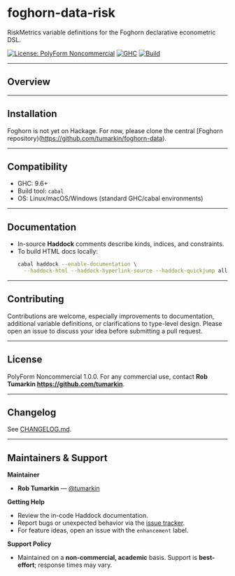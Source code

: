 # foghorn-data-risk

RiskMetrics variable definitions for the Foghorn declarative econometric DSL.

[![License: PolyForm Noncommercial](https://img.shields.io/badge/license-PolyForm%20Noncommercial-blue)](./LICENSE)
[![GHC](https://img.shields.io/badge/GHC-9.6%2B-brightgreen)](https://www.haskell.org/ghc/)
[![Build](https://img.shields.io/badge/build-cabal-informational)](#)

---

## Overview

---

## Installation

Foghorn is not yet on Hackage. For now, please clone the central [Foghorn repository)(https://github.com/tumarkin/foghorn-data).

--- 

## Compatibility

- GHC: 9.6+  
- Build tool: `cabal`  
- OS: Linux/macOS/Windows (standard GHC/cabal environments)

---

## Documentation

- In-source **Haddock** comments describe kinds, indices, and constraints.  
- To build HTML docs locally:
  ```bash
  cabal haddock --enable-documentation \
    --haddock-html --haddock-hyperlink-source --haddock-quickjump all
  ```

---

## Contributing

Contributions are welcome, especially improvements to documentation, additional variable definitions, or clarifications to type-level design. Please open an issue to discuss your idea before submitting a pull request.

---

## License

PolyForm Noncommercial 1.0.0.   For any commercial use, contact **Rob Tumarkin <https://github.com/tumarkin>**.

---

## Changelog

See [CHANGELOG.md](./CHANGELOG.md).

---

## Maintainers & Support

**Maintainer**
- **Rob Tumarkin** — [@tumarkin](https://github.com/tumarkin)

**Getting Help**
- Review the in-code Haddock documentation.  
- Report bugs or unexpected behavior via the [issue tracker](https://github.com/tumarkin/foghorn/issues).  
- For feature ideas, open an issue with the `enhancement` label.

**Support Policy**
- Maintained on a **non-commercial, academic** basis. Support is **best-effort**; response times may vary.

